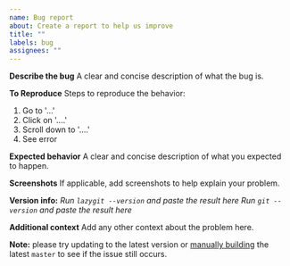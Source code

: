 ```yaml
---
name: Bug report
about: Create a report to help us improve
title: ""
labels: bug
assignees: ""
---
```


**Describe the bug**
A clear and concise description of what the bug is.

**To Reproduce**
Steps to reproduce the behavior:

1. Go to '...'
2. Click on '....'
3. Scroll down to '....'
4. See error

**Expected behavior**
A clear and concise description of what you expected to happen.

**Screenshots**
If applicable, add screenshots to help explain your problem.

**Version info:**
_Run `lazygit --version` and paste the result here_
_Run `git --version` and paste the result here_

**Additional context**
Add any other context about the problem here.

**Note:** please try updating to the latest version or [manually building](https://github.com/jesseduffield/lazygit/#manual) the latest `master` to see if the issue still occurs.

<!--
If you want to try and debug this issue yourself, you can run `lazygit --debug` in one terminal panel and `lazygit --logs` in another to view the logs.
-->
